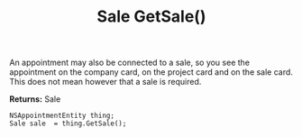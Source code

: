 ﻿---
uid: crmscript_ref_NSAppointmentEntity_GetSale
title: Sale GetSale()
intellisense: NSAppointmentEntity.GetSale
keywords: NSAppointmentEntity, GetSale
so.topic: reference
---

An appointment may also be connected to a sale, so you see the appointment on the company card, on the project card and on the sale card. This does not mean however that a sale is required.

**Returns:** Sale


```crmscript
NSAppointmentEntity thing;
Sale sale  = thing.GetSale();
```


